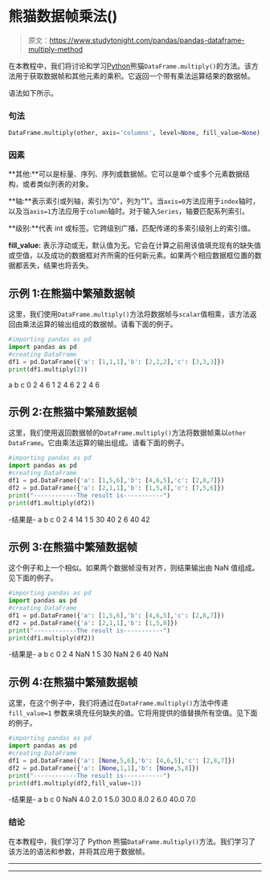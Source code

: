 # 熊猫数据帧乘法()

> 原文：<https://www.studytonight.com/pandas/pandas-dataframe-multiply-method>

在本教程中，我们将讨论和学习[Python](https://www.studytonight.com/python/getting-started-with-python)熊猫`DataFrame.multiply()`的方法。该方法用于获取数据帧和其他元素的乘积。它返回一个带有乘法运算结果的数据帧。

语法如下所示。

### 句法

```py
DataFrame.multiply(other, axis='columns', level=None, fill_value=None)
```

### 因素

**其他:**可以是标量、序列、序列或数据帧。它可以是单个或多个元素数据结构，或者类似列表的对象。

**轴:**表示索引或列轴，索引为“0”，列为“1”。当`axis=0`方法应用于`index`轴时，以及当`axis=1`方法应用于`column`轴时。对于输入`Series`，轴要匹配系列索引。

**级别:**代表 int 或标签。它跨级别广播，匹配传递的多索引级别上的索引值。

**fill_value:** 表示浮动或无，默认值为无。它会在计算之前用该值填充现有的缺失值或空值，以及成功的数据框对齐所需的任何新元素。如果两个相应数据框位置的数据都丢失，结果也将丢失。

## 示例 1:在熊猫中繁殖数据帧

这里，我们使用`DataFrame.multiply()`方法将数据帧与`scalar`值相乘，该方法返回由乘法运算的输出组成的数据帧。请看下面的例子。

```py
#importing pandas as pd
import pandas as pd
#creating DataFrame
df1 = pd.DataFrame({'a': [1,1,1],'b': [2,2,2],'c': [3,3,3]})
print(df1.multiply(2))
```

a b c
0 2 4 6
1 2 4 6
2 2 4 6

## 示例 2:在熊猫中繁殖数据帧

这里，我们使用返回数据帧的`DataFrame.multiply()`方法将数据帧乘以`other DataFrame`。它由乘法运算的输出组成。请看下面的例子。

```py
#importing pandas as pd
import pandas as pd
#creating DataFrame
df1 = pd.DataFrame({'a': [1,5,6],'b': [4,6,5],'c': [2,8,7]})
df2 = pd.DataFrame({'a': [2,1,1],'b': [1,5,8],'c': [7,5,6]})
print("------------The result is-----------")
print(df1.multiply(df2))
```

-结果是-
a b c
0 2 4 14
1 5 30 40
2 6 40 42

## 示例 3:在熊猫中繁殖数据帧

这个例子和上一个相似。如果两个数据帧没有对齐，则结果输出由 NaN 值组成。见下面的例子。

```py
#importing pandas as pd
import pandas as pd
#creating DataFrame
df1 = pd.DataFrame({'a': [1,5,6],'b': [4,6,5],'c': [2,8,7]})
df2 = pd.DataFrame({'a': [2,1,1],'b': [1,5,8]})
print("------------The result is-----------")
print(df1.multiply(df2))
```

-结果是-
a b c
0 2 4 NaN
1 5 30 NaN
2 6 40 NaN

## 示例 4:在熊猫中繁殖数据帧

这里，在这个例子中，我们将通过在`DataFrame.multiply()`方法中传递`fill_value=1` 参数来填充任何缺失的值。它将用提供的值替换所有空值。见下面的例子。

```py
#importing pandas as pd
import pandas as pd
#creating DataFrame
df1 = pd.DataFrame({'a': [None,5,6],'b': [4,6,5],'c': [2,8,7]})
df2 = pd.DataFrame({'a': [None,1,1],'b': [None,5,8]})
print("------------The result is-----------")
print(df1.multiply(df2,fill_value=1))
```

-结果是-
a b c
0 NaN 4.0 2.0
1 5.0 30.0 8.0
2 6.0 40.0 7.0

### 结论

在本教程中，我们学习了 Python 熊猫`DataFrame.multiply()`方法。我们学习了该方法的语法和参数，并将其应用于数据帧。

* * *

* * *